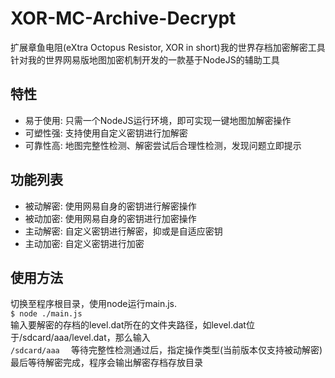 # XOR-MC-Archive-Decrypt
扩展章鱼电阻(eXtra Octopus Resistor, XOR in short)我的世界存档加密解密工具  
针对我的世界网易版地图加密机制开发的一款基于NodeJS的辅助工具
## 特性
+ 易于使用: 只需一个NodeJS运行环境，即可实现一键地图加解密操作
+ 可塑性强: 支持使用自定义密钥进行加解密
+ 可靠性高: 地图完整性检测、解密尝试后合理性检测，发现问题立即提示

## 功能列表
- 被动解密: 使用网易自身的密钥进行解密操作
- 被动加密: 使用网易自身的密钥进行加密操作
- 主动解密: 自定义密钥进行解密，抑或是自适应密钥
- 主动加密: 自定义密钥进行加密

## 使用方法
切换至程序根目录，使用node运行main.js.  
`
$ node ./main.js
`  
输入要解密的存档的level.dat所在的文件夹路径，如level.dat位于/sdcard/aaa/level.dat，那么输入  
`
/sdcard/aaa  
`
等待完整性检测通过后，指定操作类型(当前版本仅支持被动解密)  
最后等待解密完成，程序会输出解密存档存放目录
